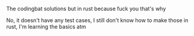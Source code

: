 The codingbat solutions but in rust because fuck you that's why

No, it doesn't have any test cases, I still don't know how to make those in rust, I'm learning the basics atm
